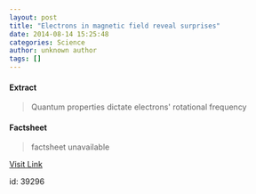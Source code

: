 ```yaml
---
layout: post
title: "Electrons in magnetic field reveal surprises"
date: 2014-08-14 15:25:48
categories: Science
author: unknown author
tags: []
---
```



#### Extract
>Quantum properties dictate electrons' rotational frequency

#### Factsheet
>factsheet unavailable

[Visit Link](http://feedproxy.google.com/~r/PhysicsWorld/~3/UB-JBHzwJaM/electrons-in-magnetic-field-reveal-surprises)

id:   39296
